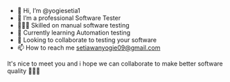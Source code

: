 - 👋 Hi, I’m @yogiesetia1
- 👀 I’m a professional Software Tester
- 👨🏽‍💻 Skilled on manual software testing
- 🌱 Currently learning Automation testing
- 💞️ Looking to collaborate to testing your software
- 📫 How to reach me setiawanyogie09@gmail.com

It's nice to meet you and i hope we can collaborate to make better software quality 💪🌟🌟
